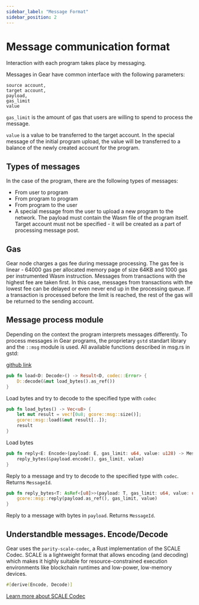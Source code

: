 ```yaml
---
sidebar_label: "Message Format"
sidebar_position: 2
---
```


# Message communication format

Interaction with each program takes place by messaging.

Messages in Gear have common interface with the following parameters:

```
source account,
target account,
payload,
gas_limit
value
```

`gas_limit` is the amount of gas that users are willing to spend to process the message.

`value` is a value to be transferred to the target account. In the special message of the initial program upload, the value will be transferred to a balance of the newly created account for the program.

## Types of messages

In the case of the program, there are the following types of messages:

- From user to program
- From program to program
- From program to the user
- A special message from the user to upload a new program to the network. The payload must contain the Wasm file of the program itself. Target account must not be specified - it will be created as a part of processing message post.


## Gas

Gear node charges a gas fee during message processing. The gas fee is linear - 64000 gas per allocated memory page of size 64KB and 1000 gas per instrumented Wasm instruction. Messages from transactions with the highest fee are taken first. In this case, messages from transactions with the lowest fee can be delayed or even never end up in the processing queue. If a transaction is processed before the limit is reached, the rest of the gas will be returned to the sending account.

## Message process module

Depending on the context the program interprets messages differently. To process messages in Gear programs, the proprietary `gstd` standart library and the `::msg` module is used. All available functions described in msg.rs in gstd:

[github link](https://github.com/gear-tech/gear/blob/master/gstd/src/msg.rs)

```rust
pub fn load<D: Decode>() -> Result<D, codec::Error> {
    D::decode(&mut load_bytes().as_ref())
}
```
Load bytes and try to decode to the specified type with `codec`

```rust
pub fn load_bytes() -> Vec<u8> {
    let mut result = vec![0u8; gcore::msg::size()];
    gcore::msg::load(&mut result[..]);
    result
}
```
Load bytes

```rust
pub fn reply<E: Encode>(payload: E, gas_limit: u64, value: u128) -> MessageId {
    reply_bytes(&payload.encode(), gas_limit, value)
}
```

Reply to a message and try to decode to the specified type with `codec`. Returns `MessageId`.


```rust
pub fn reply_bytes<T: AsRef<[u8]>>(payload: T, gas_limit: u64, value: u128) -> MessageId {
    gcore::msg::reply(payload.as_ref(), gas_limit, value)
}
```
Reply to a message with bytes in `payload`. Returns `MessageId`.


## Understandble messages. Encode/Decode

Gear uses the `parity-scale-codec`, a Rust implementation of the SCALE Codec. SCALE is a lightweight format that allows encoding (and decoding) which makes it highly suitable for resource-constrained execution environments like blockchain runtimes and low-power, low-memory devices.

```rust
#[derive(Encode, Decode)]
```


[Learn more about SCALE Codec](https://substrate.dev/docs/en/knowledgebase/advanced/codec)

